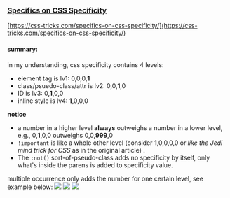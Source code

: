 ### [Specifics on CSS Specificity](https://css-tricks.com/specifics-on-css-specificity/)
[https://css-tricks.com/specifics-on-css-specificity/](https://css-tricks.com/specifics-on-css-specificity/)

#### summary:
in my understanding, css specificity contains 4 levels:
* element tag is lv1: 0,0,0,__1__
* class/psuedo-class/attr is lv2: 0,0,__1__,0
* ID is lv3: 0,__1__,0,0
* inline style is lv4: __1__,0,0,0

__notice__
* a number in a higher level **always** outweighs a number in a lower level, e.g., 0,__1__,0,0 outweighs 0,0,__999__,0
* ```!important``` is like a whole other level (consider __1__,0,0,0,0 or *like the Jedi mind trick for CSS* as in the original article) .
* The ```:not()``` sort-of-pseudo-class adds no specificity by itself, only what's inside the parens is added to specificity value.

multiple occurrence only adds the number for one certain level, see example below:
![](https://css-tricks.com/wp-content/csstricks-uploads/cssspecificity-calc-1.png)
![](https://cdn.css-tricks.com/wp-content/uploads/2010/05/cssspecificity-calc-3v2.jpg)
![](https://css-tricks.com/wp-content/csstricks-uploads/cssspecificity-calc-4.png)
